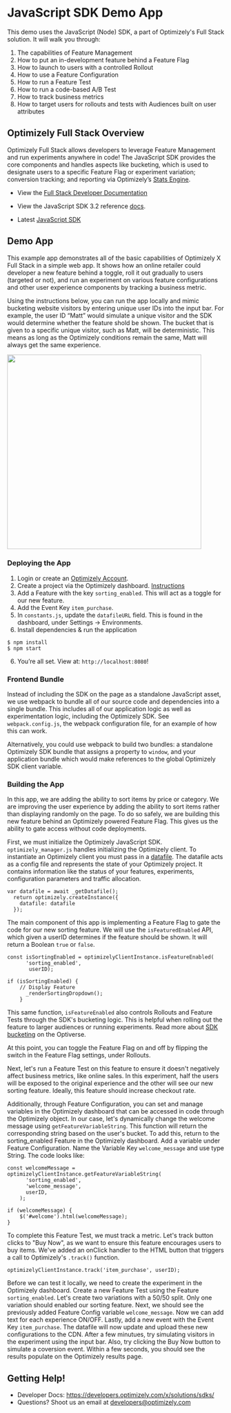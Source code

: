 # JavaScript SDK Demo App

This demo uses the JavaScript (Node) SDK, a part of Optimizely's Full Stack solution. It will walk you through:

1. The capabilities of Feature Management
2. How to put an in-development feature behind a Feature Flag
3. How to launch to users with a controlled Rollout
4. How to use a Feature Configuration
5. How to run a Feature Test
6. How to run a code-based A/B Test
7. How to track business metrics
8. How to target users for rollouts and tests with Audiences built on user attributes
 

## Optimizely Full Stack Overview

Optimizely Full Stack allows developers to leverage Feature Management and run experiments anywhere in code! The JavaScript SDK provides the core components and handles aspects like bucketing, which is used to designate users to a specific Feature Flag or experiment variation; conversion tracking; and reporting via Optimizely’s [Stats Engine](https://www.optimizely.com/statistics/).

* View the [Full Stack Developer Documentation](https://docs.developers.optimizely.com/full-stack/docs/)

* View the JavaScript SDK 3.2 reference [docs](https://docs.developers.optimizely.com/full-stack/docs/javascript-node-sdk).

* Latest [JavaScript SDK](https://github.com/optimizely/javascript-sdk)

## Demo App

This example app demonstrates all of the basic capabilities of Optimizely X Full Stack in a simple web app.  It shows how an online retailer could developer a new feature behind a toggle, roll it out gradually to users (targeted or not), and run an experiment on various feature configurations and other user experience components by tracking a business metric.

Using the instructions below, you can run the app locally and mimic bucketing website visitors by entering unique user IDs into the input bar. For example, the user ID “Matt” would simulate a unique visitor and the SDK would determine whether the feature shold be shown. The bucket that is given to a specific unique visitor, such as Matt, will be deterministic. This means as long as the Optimizely conditions remain the same, Matt will always get the same experience.
 
<img src="https://github.com/optimizely/javascript-sdk-demo-app/blob/master/src/images/screenshot.png" width="450">

### Deploying the App
1. Login or create an [Optimizely Account](https://app.optimizely.com/signin).
2. Create a project via the Optimizely dashboard. [Instructions](http://developers.optimizely.com/server/getting-started/index.html?language=javascript)
3. Add a Feature with the key `sorting_enabled`. This will act as a toggle for our new feature. 
4. Add the Event Key `item_purchase`.
5. In `constants.js`, update the `datafileURL` field. This is found in the dashboard, under Settings -> Environments.
6. Install dependencies & run the application
```
$ npm install
$ npm start
```
6. You’re all set. View at: `http://localhost:8080`!

### Frontend Bundle

Instead of including the SDK on the page as a standalone JavaScript asset, we use webpack to bundle all of our source code and dependencies into a single bundle. This includes all of our application logic as well as experimentation logic, including the Optimizely SDK. See `webpack.config.js`, the webpack configuration file, for an example of how this can work.

Alternatively, you could use webpack to build two bundles: a standalone Optimizely SDK bundle that assigns a property to `window`, and your application bundle which would make references to the global Optimizely SDK client variable.

### Building the App

In this app, we are adding the ability to sort items by price or category. We are improving the user experience by adding the ability to sort items rather than displaying randomly on the page. To do so safely, we are building this new feature behind an Optimizely powered Feature Flag. This gives us the ability to gate access without code deployments.

First, we must initialize the Optimizely JavaScript SDK. `optimizely_manager.js` handles initializing the Optimizely client. To instantiate an Optimizely client you must pass in a [datafile](https://developers.optimizely.com/x/solutions/sdks/reference/?language=javascript#datafile). The datafile acts as a config file and represents the state of your Optimizely project. It contains information like the status of your features, experiments, configuration parameters and traffic allocation.

```
var datafile = await _getDatafile();
  return optimizely.createInstance({
    datafile: datafile
  });
```

The main component of this app is implementing a Feature Flag to gate the code for our new sorting feature. We will use the `isFeaturedEnabled` API, which given a userID determines if the feature should be shown. It will return a Boolean `true` or `false`.

```
const isSortingEnabled = optimizelyClientInstance.isFeatureEnabled(
      'sorting_enabled',
       userID);

if (isSortingEnabled) {
    // Display Feature
      _renderSortingDropdown();
    }
```

This same function, `isFeatureEnabled` also controls Rollouts and Feature Tests through the SDK's bucketing logic. This is helpful when rolling out the feature to larger audiences or running experiments. Read more about [SDK bucketing](https://help.optimizely.com/Build_Campaigns_and_Experiments/How_bucketing_works_in_Optimizely's_Full_Stack_SDKs) on the Optiverse.

At this point, you can toggle the Feature Flag on and off by flipping the switch in the Feature Flag settings, under Rollouts. 

Next, let's run a Feature Test on this feature to ensure it doesn't negatively affect business metrics, like online sales. In this experiment, half the users will be exposed to the original experience and the other will see our new sorting feature. Ideally, this feature should increase checkout rate. 

Additionally, through Feature Configuration, you can set and manage variables in the Optimizely dashboard that can be accessed in code through the Optimizely object. In our case, let's dynamically change the welcome message using `getFeatureVariableString`. This function will return the corresponding string based on the user's bucket. To add this, return to the sorting_enabled Feature in the Optimizely dashboard. Add a variable under Feature Configuration. Name the Variable Key `welcome_message` and use type String. The code looks like:

```
const welcomeMessage = optimizelyClientInstance.getFeatureVariableString(
      'sorting_enabled',
      'welcome_message',
      userID,
    );

if (welcomeMessage) {
    $('#welcome').html(welcomeMessage);
}

```

To complete this Feature Test, we must track a metric. Let's track button clicks to "Buy Now", as we want to ensure this feature encourages users to buy items. We've added an onClick handler to the HTML button that triggers a call to Optimizely's `.track()` function. 

`optimizelyClientInstance.track('item_purchase', userID);`

Before we can test it locally, we need to create the experiment in the Optimizely dashboard. Create a new Feature Test using the Feature `sorting_enabled`. Let's create two variations with a 50/50 split. Only one variation should enabled our sorting feature. Next, we should see the previously added Feature Config variable `welcome_message`. Now we can add text for each experience ON/OFF. Lastly, add a new event with the Event Key `item_purchase`. The datafile will now update and upload these new configurations to the CDN. After a few minutues, try simulating visitors in the experiment using the input bar. Also, try clicking the Buy Now button to simulate a coversion event. Within a few seconds, you should see the results populate on the Optimizely results page.


## Getting Help! 

* Developer Docs: https://developers.optimizely.com/x/solutions/sdks/
* Questions? Shoot us an email at developers@optimizely.com
